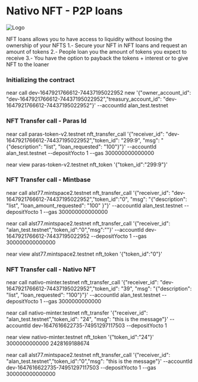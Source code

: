 # Nativo NFT - P2P loans

![Logo](https://v2.nativonft.app/static/media/nativologocrop.15afa4d2.png)

NFT loans allows you to have access to liquidity without loosing the ownership of your NFTS
1.- Secure your NFT in NFT loans and request an amount of tokens
2.- People loan you the amount of tokens you expect to receive
3.- You have the option to payback the tokens + interest or to give NFT to the loaner

### Initializing the contract
near call dev-1647921766612-74437195022952 new '{"owner_account_id": "dev-1647921766612-74437195022952","treasury_account_id": "dev-1647921766612-74437195022952"}' --accountId alan_test.testnet 

### NFT Transfer call - Paras Id
near call paras-token-v2.testnet nft_transfer_call '{"receiver_id": "dev-1647921766612-74437195022952","token_id": "299:9", "msg": "{\"description\": \"list\", \"loan_requested\": \"100\"}"}' --accountId alan_test.testnet --depositYocto 1  --gas 300000000000000

near view paras-token-v2.testnet nft_token '{"token_id":"299:9"}' 
### NFT Transfer call - Mintbase

near call alst77.mintspace2.testnet nft_transfer_call '{"receiver_id": "dev-1647921766612-74437195022952","token_id":"0", "msg": "{\"description\": \"list\", \"loan_amount_requested\": \"100\" }"}' --accountId alan_test.testnet --depositYocto 1 --gas 300000000000000


near call alst77.mintspace2.testnet nft_transfer_call '{"receiver_id": "alan_test.testnet","token_id":"0","msg":""}' --accountId dev-1647921766612-74437195022952 --depositYocto 1 --gas 300000000000000

near view alst77.mintspace2.testnet  nft_token '{"token_id":"0"}' 

### NFT Transfer call - Nativo NFT
near call nativo-minter.testnet nft_transfer_call '{"receiver_id": "dev-1647921766612-74437195022952","token_id": "39", "msg": "{\"description\": \"list\", \"loan_requested\": \"100\"}"}' --accountId alan_test.testnet --depositYocto 1 --gas 3000000000000

near call nativo-minter.testnet nft_transfer '{"receiver_id": "alan_test.testnet","token_id": "24", "msg": "this is the message"}' --accountId dev-1647616622735-74951297117503 --depositYocto 1

near view nativo-minter.testnet nft_token '{"token_id":"24"}' 
3000000000000
2428169188674


near call alst77.mintspace2.testnet nft_transfer_call '{"receiver_id": "alan_test.testnet","token_id":"0","msg": "this is the message"}' --accountId dev-1647616622735-74951297117503 --depositYocto 1 --gas 300000000000000